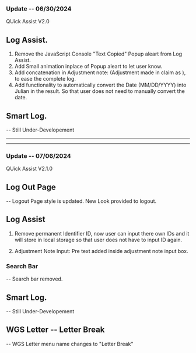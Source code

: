 ### Update -- 06/30/2024 
QUick Assist V2.0

## Log Assist. 

1. Remove the JavaScript Console "Text Copied" Popup aleart from Log Assist.
2. Add Small animation inplace of Popup aleart to let user know. 
3. Add concatenation in Adjustment note: (Adjustment made in claim as ), to  ease the complete log.
4. Add functionality to automatically convert the Date (MM/DD/YYYY) into Julian in the result. So that user does not need to manually convert the date.

## Smart Log.

-- Still Under-Developement

--------------------------------------------------------------------
--------------------------------------------------------------------
### Update -- 07/06/2024 
QUick Assist V2.1.0

## Log Out Page
-- Logout Page style is updated. New Look provided to logout.

## Log Assist
1. Remove permanent Identifier ID, now user can input there own IDs and it will store in local storage so that user does not have to input ID again.

2. Adjustment Note Input: Pre text added inside adjustment note input box.

### Search Bar
-- Search bar removed.

## Smart Log.

-- Still Under-Developement

## WGS Letter -- Letter Break

-- WGS Letter menu name changes to "Letter Break"